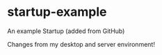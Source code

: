 # startup-example
An example Startup (added from GitHub)

Changes from my desktop and server environment!